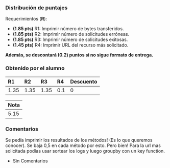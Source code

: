 ﻿### Distribución de puntajes

Requerimientos (**R**):

* **(1.85 pts)** R1: Imprimir número de bytes transferidos.
* **(1.85 pts)** R2: Imprimir número de solicitudes erróneas.
* **(1.85 pts)** R3: Imprimir número de solicitudes exitosas.
* **(1.45 pts)** R4: Imprimir URL del recurso más solicitado.

**Además, se descontará (0.2) puntos si no sigue formato de entrega.**

### Obtenido por el alumno
| R1 | R2 | R3 | R4 | Descuento |
|:---|:---|:---|:---|:----------|
| 1.35 | 1.35 | 1.35 | 0.1 | 0 |

| Nota |
|:-----|
| 5.15 |

### Comentarios


Se pedía imprimir los resultados de los métodos! (Es lo que queremos conocer). Se baja 0,5 en cada método por esto.
Pero bien!
Para la url mas solicitada podías usar sortear los logs y luego groupby con un key function.

* Sin Comentarios
